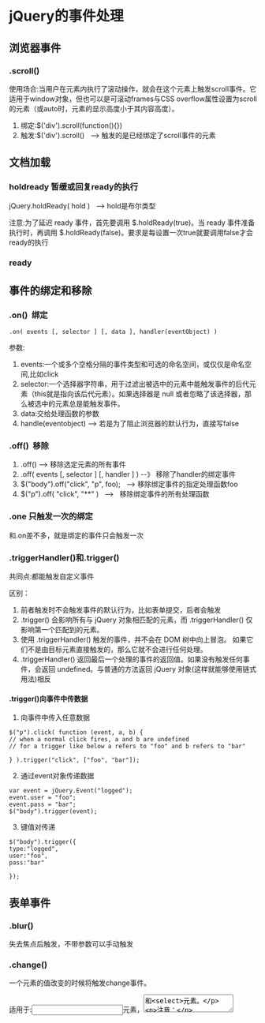 # jQuery的事件处理

## 浏览器事件

### .scroll()

使用场合:当用户在元素内执行了滚动操作，就会在这个元素上触发scroll事件。它适用于window对象，但也可以是可滚动frames与CSS overflow属性设置为scroll的元素（或auto时，元素的显示高度小于其内容高度）。

1. 绑定:$('div').scroll(function(){})
2. 触发:$('div').scroll()   --> 触发的是已经绑定了scroll事件的元素


## 文档加载

### holdready 暂缓或回复ready的执行

jQuery.holdReady( hold )   --> hold是布尔类型

注意:为了延迟 ready 事件，首先要调用 $.holdReady(true)。当 ready 事件准备执行时，再调用 $.holdReady(false)。要求是每设置一次true就要调用false才会ready的执行

### ready


## 事件的绑定和移除

### .on()  绑定

```
.on( events [, selector ] [, data ], handler(eventObject) )

```
参数:

1. events:一个或多个空格分隔的事件类型和可选的命名空间，或仅仅是命名空间,比如click
2. selector:一个选择器字符串，用于过滤出被选中的元素中能触发事件的后代元素（this就是指向该后代元素）。如果选择器是 null 或者忽略了该选择器，那么被选中的元素总是能触发事件。
3. data:交给处理函数的参数
4. handle(eventobject) --> 若是为了阻止浏览器的默认行为，直接写false

### .off()  移除

1. .off() --> 移除选定元素的所有事件
2. .off( events [, selector ] [, handler ] ) --》 移除了handler的绑定事件
3. $("body").off("click", "p", foo);   --> 移除绑定事件的指定处理函数foo
4. $("p").off( "click", "**" )    -->   移除绑定事件的所有处理函数

### .one 只触发一次的绑定

和.on差不多，就是绑定的事件只会触发一次

### .triggerHandler()和.trigger()

共同点:都能触发自定义事件

区别：
1. 前者触发时不会触发事件的默认行为，比如表单提交，后者会触发
2. .trigger() 会影响所有与 jQuery 对象相匹配的元素，而 .triggerHandler() 仅影响第一个匹配到的元素。
3. 使用 .triggerHandler() 触发的事件，并不会在 DOM 树中向上冒泡。 如果它们不是由目标元素直接触发的，那么它就不会进行任何处理。
4. .triggerHandler() 返回最后一个处理的事件的返回值。如果没有触发任何事件，会返回 undefined。与普通的方法返回 jQuery 对象(这样就能够使用链式用法)相反

#### .trigger()向事件中传数据

1. 向事件中传入任意数据
```
$("p").click( function (event, a, b) {
// when a normal click fires, a and b are undefined
// for a trigger like below a refers to "foo" and b refers to "bar"
 
} ).trigger("click", ["foo", "bar"]);
```
2. 通过event对象传递数据
```
var event = jQuery.Event("logged");
event.user = "foo";
event.pass = "bar";
$("body").trigger(event);
```

3. 键值对传递

```
$("body").trigger({
type:"logged",
user:"foo",
pass:"bar"
 
});
```

## 表单事件

### .blur()

失去焦点后触发，不带参数可以手动触发

### .change()

一个元素的值改变的时候将触发change事件。

适用于:<input>元素，<textarea>和<select>元素。
 
注意：
1. 对于下拉选择框，复选框和单选按钮，当用户用鼠标作出选择，该事件立即触发
2. 对于其他类型的input元素，该事件触发将推迟，直到元素失去焦点才会触发。
3. 使用JavaScript改变输入元素的值，例如.val(),将不会触发该事件
